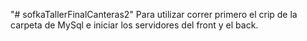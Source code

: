 "# sofkaTallerFinalCanteras2" 
Para utilizar correr primero el crip de la carpeta de MySql e iniciar los servidores del front y el back.

